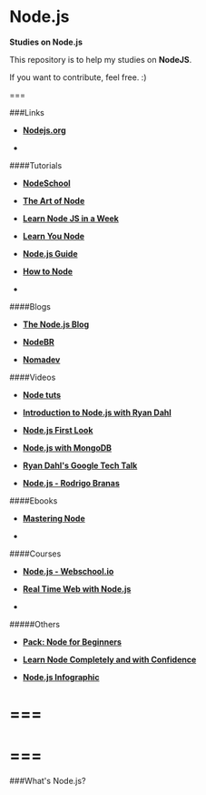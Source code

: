 # Node.js

**Studies on Node.js**

This repository is to help my studies on **NodeJS**.

If you want to contribute, feel free. :)

===

###Links

- **[Nodejs.org](https://nodejs.org/)**

- **[]()**

####Tutorials

- **[NodeSchool](http://nodeschool.io)**

- **[The Art of Node](https://github.com/maxogden/art-of-node/#the-art-of-node)**

- **[Learn Node JS in a Week](https://ilovecoding.org/playlists/learn-node-js-in-a-week)**

- **[Learn You Node](https://github.com/workshopper/learnyounode#learn-you-the-nodejs-for-much-win)**

- **[Node.js Guide](http://nodeguide.com/)**

- **[How to Node](https://howtonode.org/)**

- **[]()**


####Blogs

- **[The Node.js Blog](http://blog.nodejs.org/)**

- **[NodeBR](nodebr.com/)**

- **[Nomadev](nomadev.com.br)**


####Videos

- **[Node tuts](http://nodetuts.com/)**

- **[Introduction to Node.js with Ryan Dahl](http://www.youtube.com/watch?v=jo_B4LTHi3I)**

- **[Node.js First Look](http://www.lynda.com/Nodejs-tutorials/Nodejs-First-Look/101554-2.html)**

- **[Node.js with MongoDB](http://www.youtube.com/watch?v=0_GNHWZHc-o)**

- **[Ryan Dahl's Google Tech Talk](http://www.youtube.com/watch?v=F6k8lTrAE2g)**

- **[Node.js - Rodrigo Branas](https://www.youtube.com/playlist?list=PLQCmSnNFVYnTFo60Bt972f8HA4Td7WKwq)**

####Ebooks

- **[Mastering Node](https://github.com/visionmedia/masteringnode)**

- **[]()**


####Courses

- **[Node.js - Webschool.io](https://www.youtube.com/playlist?list=PL77JVjKTJT2hP_lxL88oDo2rJvOskpGfJ)**

- **[Real Time Web with Node.js](http://node.codeschool.com/)**

- **[]()**

#####Others

- **[Pack: Node for Beginners](https://docs.google.com/spreadsheets/d/15V8-v6gxKfGzGAkeEABVsG7p-CKePCCo1e1oxzLTNRQ/edit#gid=0)**

- **[Learn Node Completely and with Confidence](http://javascriptissexy.com/learn-node-js-completely-and-with-confidence/)**

- **[Node.js Infographic](http://www.tutorialindustry.com/nodejs-infographic)**

===
===
===
===

###What's Node.js?


